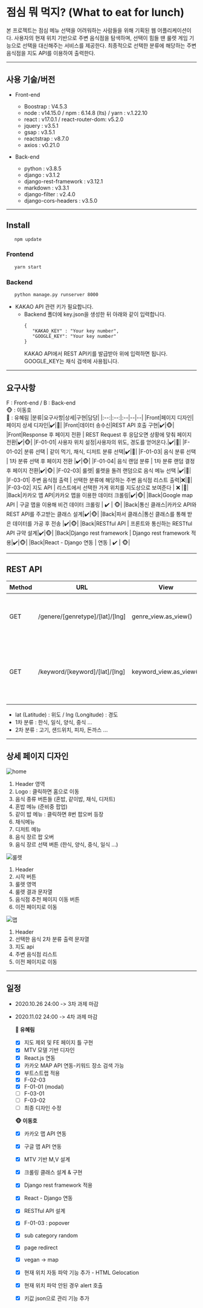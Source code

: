 # 점심 뭐 먹지? (What to eat for lunch)

본 프로젝트는 점심 메뉴 선택을 어려워하는 사람들을 위해 기획된 웹 어플리케이션이다. 사용자의 현재 위치 기반으로 주변 음식점을 탐색하며, 선택이 힘들 땐 룰렛 게임 기능으로 선택을 대신해주는 서비스를 제공한다. 최종적으로 선택한 분류에 해당하는 주변 음식점을 지도 API를 이용하여 출력한다.   
<hr>

## 사용 기술/버전
* Front-end
  * Boostrap : V4.5.3
  * node : v14.15.0 / npm : 6.14.8 (lts) / yarn : v.1.22.10
  * react : v17.0.1 / react-router-dom: v5.2.0
  * jquery : v3.5.1
  * gsap :  v3.5.1
  * reactstrap : v8.7.0
  * axios : v0.21.0
    
* Back-end
  * python : v3.8.5
  * django : v3.1.2
  * django-rest-framework : v3.12.1
  * markdown : v3.3.1
  * django-filter : v2.4.0
  * django-cors-headers : v3.5.0

<hr>

## Install
```
   npm update
```
### Frontend
```
   yarn start
```
### Backend
```
   python manage.py runserver 8000
```
* KAKAO API 관련 키가 필요합니다.
  * Backend 폴더에 key.json을 생성한 뒤 아래와 같이 입력합니다.
      ```
      {
         "KAKAO_KEY" : "Your key number",
         "GOOGLE_KEY": "Your key number"
      }
      ```
      KAKAO API에서 REST API키를 발급받아 위에 입력하면 됩니다.   
      GOOGLE_KEY는 채식 검색에 사용됩니다. 
<hr>

## 요구사항
F : Front-end / B : Back-end   
🐵 : 이동호   
🐰 : 유혜림
|분류|요구사항|상세|구현|담당|
|:--:|:--:|:--|--|--|
|Front|페이지 디자인|페이지 상세 디자인|:heavy_check_mark:|🐰| 
|Front|데이터 송수신|REST API 호출 구현|:heavy_check_mark:|🐵|
|Front|Response 후 페이지 전환 | REST Request 후 응답오면 상황에 맞춰 페이지 전환|:heavy_check_mark:|🐵|
|F-01-01| 사용자 위치 설정|사용자의 위도, 경도를 얻어온다.|:heavy_check_mark:|🐰|
|F-01-02| 분류 선택 | 같이 먹기, 채식, 디저트 분류 선택|:heavy_check_mark:|🐰|
|F-01-03| 음식 분류 선택 | 1차 분류 선택 후 페이지 전환 |:heavy_check_mark:|🐵|
|F-01-04| 음식 랜덤 분류 | 1차 분류 랜덤 결정 후 페이지 전환|:heavy_check_mark:|🐵|
|F-02-03| 룰렛| 룰렛을 돌려 랜덤으로 음식 메뉴 선택 |:heavy_check_mark:|🐰|
|F-03-01| 주변 음식점 출력 | 선택한 분류에 해당하는 주변 음식점 리스트 출력|:x:|🐰|
|F-03-02| 지도 API | 리스트에서 선택한 가게 위치를 지도상으로 보여준다 | :x: |🐰|
|Back|카카오 맵 API|카카오 맵을 이용한 데이터 크롤링|:heavy_check_mark:|🐵|
|Back|Google map API | 구글 맵을 이용해 비건 데이터 크롤링 | :heavy_check_mark: | 🐵|
|Back|통신 클래스|카카오 API와 REST API를 주고받는 클래스 설계|:heavy_check_mark:|🐵|
|Back|파서 클래스|통신 클래스를 통해 받은 데이터를 가공 후 전송 |:heavy_check_mark:|🐵|
|Back|RESTful API | 프론트와 통신하는 RESTful API 규약 설계|:heavy_check_mark:|🐵|
|Back|Django rest framework | Django rest framework 적용|:heavy_check_mark:|🐵|
|Back|React - Django 연동 | 연동 | :heavy_check_mark: | 🐵|

 <hr>

## REST API
|Method|URL|View|설명|
|--|--|--|--|
|GET|/genere/[genretype]/[lat]/[lng]|genre_view.as_view()|**genretype : 1차 분류** <br> 2차 분류 크롤링 결과를 반환한다.|
|GET|/keyword/[keyword]/[lat]/[lng]|keyword_view.as_view()|**keyword : 2차 분류** <br> 2차 분류에 해당하는 음식점의 이름, 위치를 반환한다.|
  
  - lat (Latitude) : 위도 / lng (Longitude) : 경도
  - 1차 분류 : 한식, 일식, 양식, 중식 ...
  - 2차 분류 : 고기, 샌드위치, 피자, 돈까스 ...

<hr>  

## 상세 페이지 디자인
![home](/readme_img/home.png)   
1. Header 영역
2. Logo : 클릭하면 홈으로 이동
3. 음식 종류 버튼들 (혼밥, 같이밥, 채식, 디저트)
4. 혼밥 메뉴 (준비중 팝업)
5. 같이 밥 메뉴  : 클릭하면 8번 팝오버 등장
6. 채식메뉴
7. 디저트 메뉴
8. 음식 장르 팝 오버
9. 음식 장르 선택 버튼 (한식, 양식, 중식, 일식 ...)   
    
![룰렛](/readme_img/rolutte.png)
1. Header
2. 시작 버튼
3. 룰렛 영역
4. 룰렛 결과 문자열
5. 음식점 추천 페이지 이동 버튼
6. 이전 페이지로 이동
   
![맵](/readme_img/map.png)
1. Header
2. 선택한 음식 2차 분류 출력 문자열
3. 지도 api
4. 주변 음식점 리스트
5. 이전 페이지로 이동 
<hr>   

## 일정
* 2020.10.26 24:00 -> 3차 과제 마감
* 2020.11.02 24:00 -> 4차 과제 마감

   **🐰 유혜림**
   - [x] 지도 제외 및 FE 페이지 틀 구현
   - [x] MTV 모델 기반 디자인
   - [x] React.js 연동
   - [x] 카카오 MAP API 연동-키워드 장소 검색 가능
   - [x] 부트스트랩 적용 
   - [x] F-02-03
   - [x] F-01-01 (modal)
   - [ ] F-03-01
   - [ ] F-03-02
   - [ ] 최종 디자인 수정

   **🐵 이동호**
   - [x] 카카오 맵 API 연동
   - [x] 구글 맵 API 연동
   - [x] MTV 기반 M,V 설계
   - [x] 크롤링 클래스 설계 & 구현
   - [x] Django rest framework 적용
   - [x] React - Django 연동
   - [x] RESTful API 설계
   - [x] F-01-03 : popover 
   - [x] sub category random
   - [X] page redirect
   - [x] vegan -> map
   - [x] 현재 위치 자동 파악 기능 추가 - HTML Gelocation
   - [x] 현재 위치 파악 안된 경우 alert 호출
   - [x] 키값 json으로 관리 기능 추가

   



